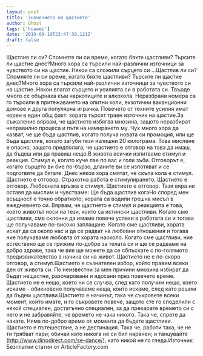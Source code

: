 ```yaml
---
layout: post
title: 'Значението на щастието'
author: Ghost
tags: ['huawei']
date: '2019-09-19T23:47:38.121Z'
draft: false
---
```


Щастлив ли си? Спомняте ли си време, когато бяхте щастливи? Търсите ли щастие днес?Много хора са търсили най-различни източници за чувството си на щастие. Някои са сложили сърцето си ...Щастлив ли си? Спомняте ли си време, когато бяхте щастливи? Търсите ли щастие днес?Много хора са търсили най-различни източници за чувството си на щастие. Някои влагат сърцето и усилията си в работата си. Твърде много се обърнаха към наркотиците и алкохола. Неразбрани номера са го търсили в притежаването на опитни коли, екзотични ваканционни домове и друга популярна играчка. Повечето от техните усилия имат корен в един общ факт: хората търсят траен източник на щастие.За съжаление вярвам, че щастието избягва мнозина, защото неразбират неправилно процеса и пътя на намирането му. Чух много хора да казват, че ще бъда щастлив, когато получа новата си промоция, или ще бъда щастлив, когато загубя тези излишни 20 килограма. Това мислене е опасно, защото предполага, че щастието е отговор на това да имаш, да бъдеш или да правиш нещо.В живота всички изпитваме стимул и реакция. Стимул е, когато куче лае по вас и голи зъби. Отговорът е, когато сърцето ви бие по-бързо, дланите ви се изпотяват и се подготвяте да бягате. Днес някои хора смятат, че скъпа кола е стимул. Щастието е отговор. Страхотна работа е стимулирането. Щастието е отговор. Любовната връзка е стимул. Щастието е отговор. Тази вяра ни оставя да мислим и чувстваме: Ще бъда щастлив когаНо според мен всъщност е точно обратното; хората са водили грешна мисъл в ежедневието си. Вярвам, че щастието е стимул и реакцията е това, което животът носи на тези, които са истински щастливи. Когато сме щастливи, сме склонни да имаме повече успехи в работата си и тогава ще получаваме по-високо заплащане. Когато сме щастливи, хората искат да са около нас и да се радват на любовни отношения и тогава ние получаваме любовта от хората наоколо. Когато сме щастливи, ние естествено ще се грижим по-добре за телата си и ще се радваме на добро здраве, така че вие ​​ще можете да се сблъскате с по-голямото предизвикателство в начина си на живот. Щастието не е по-скоро отговор, а стимул.Щастието е съзнателен избор, който правим всеки ден от живота си. По неизвестни за мен причини мнозина избират да бъдат нещастни, разочаровани и ядосани през повечето време. Щастието не е нещо, което ни се случва, след като получим нещо, което искаме - обикновено получаваме неща, които искаме, след като решим да бъдем щастливи.Щастието е начинът, така че съкровете всеки момент, който имате, и го съкровете повече, защото сте го споделили с някой специален, достатъчно специален, за да прекарате времето си с него и не забравяйте, че времето не чака никого. Така че, спрете да чакате. Няма по-добро време от момента да бъдете щастливи. Щастието е пътешествие, а не дестинация. Така че, работи така, че не ти трябват пари; обичай като никога не си бил наранен; и танцувайте (http://www.dinodirect.com/se-dance/), като никой не го гледа.Източник: Безплатни статии от ArticleFactory.com
